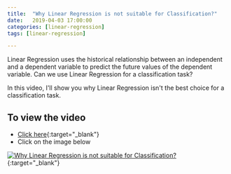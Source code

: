 ```yaml
---
title:  "Why Linear Regression is not suitable for Classification?"
date:   2019-04-03 17:00:00
categories: [linear-regression]
tags: [linear-regression]

---
```


Linear Regression uses the historical relationship between an independent and a dependent variable to predict the future values of the dependent variable. Can we use Linear Regression for a classification task?

In this video, I'll show you why Linear Regression isn't the best choice for a classification task.


## To view the video
* [Click here](https://youtu.be/2TvKZnTHC4M){:target="_blank"}
* Click on the image below

[![Why Linear Regression is not suitable for Classification?](http://img.youtube.com/vi/2TvKZnTHC4M/0.jpg)](http://www.youtube.com/watch?v=2TvKZnTHC4M){:target="_blank"}